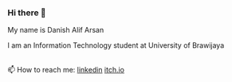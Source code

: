 ### Hi there 👋

My name is Danish Alif Arsan

I am an Information Technology student at University of Brawijaya
<br>
<br>


📫 How to reach me:
[linkedin](www.linkedin.com/in/danish-alif-arsan)
[itch.io](https://danishaa.itch.io)

<!--
**DanishAlifArsan/DanishAlifArsan** is a ✨ _special_ ✨ repository because its `README.md` (this file) appears on your GitHub profile.

Here are some ideas to get you started:

- 🔭 I’m currently working on ...
- 🌱 I’m currently learning ...
- 👯 I’m looking to collaborate on ...
- 🤔 I’m looking for help with ...
- 💬 Ask me about ...
- 📫 How to reach me: ...
- 😄 Pronouns: ...
- ⚡ Fun fact: ...
-->
